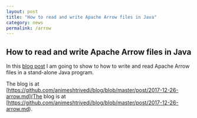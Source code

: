 ```yaml
---
layout: post
title: "How to read and write Apache Arrow files in Java"
category: news 
permalink: /arrow
---
```

## How to read and write Apache Arrow files in Java

<p>In this <a href="https://github.com/animeshtrivedi/blog/blob/master/post/2017-12-26-arrow.md">blog post</a> I am going to show to how to write and read Apache Arrow files in a stand-alone Java program.</p>

<!-- more --> 
The blog is at [https://github.com/animeshtrivedi/blog/blob/master/post/2017-12-26-arrow.md](The blog is at [https://github.com/animeshtrivedi/blog/blob/master/post/2017-12-26-arrow.md).
